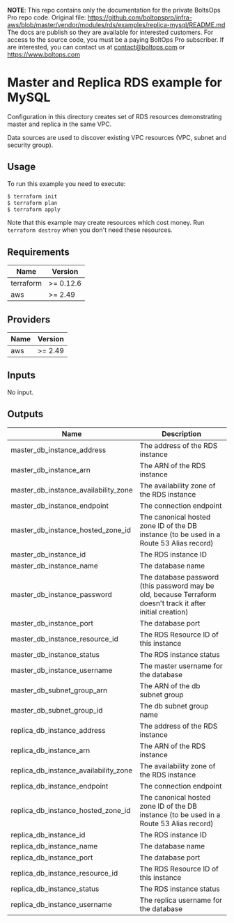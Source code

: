 <!-- note marker start -->
**NOTE**: This repo contains only the documentation for the private BoltsOps Pro repo code.
Original file: https://github.com/boltopspro/infra-aws/blob/master/vendor/modules/rds/examples/replica-mysql/README.md
The docs are publish so they are available for interested customers.
For access to the source code, you must be a paying BoltOps Pro subscriber.
If are interested, you can contact us at contact@boltops.com or https://www.boltops.com

<!-- note marker end -->

# Master and Replica RDS example for MySQL

Configuration in this directory creates set of RDS resources demonstrating master and replica in the same VPC.

Data sources are used to discover existing VPC resources (VPC, subnet and security group).

## Usage

To run this example you need to execute:

```bash
$ terraform init
$ terraform plan
$ terraform apply
```

Note that this example may create resources which cost money. Run `terraform destroy` when you don't need these resources.

<!-- BEGINNING OF PRE-COMMIT-TERRAFORM DOCS HOOK -->
## Requirements

| Name | Version |
|------|---------|
| terraform | >= 0.12.6 |
| aws | >= 2.49 |

## Providers

| Name | Version |
|------|---------|
| aws | >= 2.49 |

## Inputs

No input.

## Outputs

| Name | Description |
|------|-------------|
| master\_db\_instance\_address | The address of the RDS instance |
| master\_db\_instance\_arn | The ARN of the RDS instance |
| master\_db\_instance\_availability\_zone | The availability zone of the RDS instance |
| master\_db\_instance\_endpoint | The connection endpoint |
| master\_db\_instance\_hosted\_zone\_id | The canonical hosted zone ID of the DB instance (to be used in a Route 53 Alias record) |
| master\_db\_instance\_id | The RDS instance ID |
| master\_db\_instance\_name | The database name |
| master\_db\_instance\_password | The database password (this password may be old, because Terraform doesn't track it after initial creation) |
| master\_db\_instance\_port | The database port |
| master\_db\_instance\_resource\_id | The RDS Resource ID of this instance |
| master\_db\_instance\_status | The RDS instance status |
| master\_db\_instance\_username | The master username for the database |
| master\_db\_subnet\_group\_arn | The ARN of the db subnet group |
| master\_db\_subnet\_group\_id | The db subnet group name |
| replica\_db\_instance\_address | The address of the RDS instance |
| replica\_db\_instance\_arn | The ARN of the RDS instance |
| replica\_db\_instance\_availability\_zone | The availability zone of the RDS instance |
| replica\_db\_instance\_endpoint | The connection endpoint |
| replica\_db\_instance\_hosted\_zone\_id | The canonical hosted zone ID of the DB instance (to be used in a Route 53 Alias record) |
| replica\_db\_instance\_id | The RDS instance ID |
| replica\_db\_instance\_name | The database name |
| replica\_db\_instance\_port | The database port |
| replica\_db\_instance\_resource\_id | The RDS Resource ID of this instance |
| replica\_db\_instance\_status | The RDS instance status |
| replica\_db\_instance\_username | The replica username for the database |

<!-- END OF PRE-COMMIT-TERRAFORM DOCS HOOK -->
